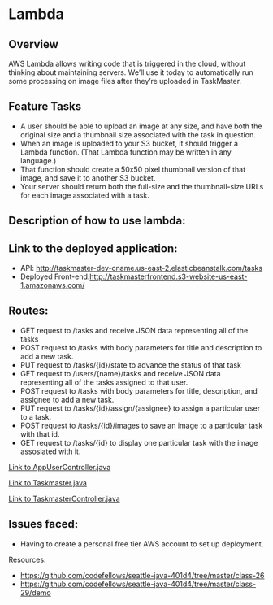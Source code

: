 # Lambda

## Overview
AWS Lambda allows writing code that is triggered in the cloud, without thinking about maintaining servers. 
We’ll use it today to automatically run some processing on image files after they’re uploaded in TaskMaster.

## Feature Tasks
- A user should be able to upload an image at any size, and have both the original size and a thumbnail size associated with the task in question.
- When an image is uploaded to your S3 bucket, it should trigger a Lambda function. (That Lambda function may be written in any language.)
- That function should create a 50x50 pixel thumbnail version of that image, and save it to another S3 bucket.
- Your server should return both the full-size and the thumbnail-size URLs for each image associated with a task.

## Description of how to use lambda:


## Link to the deployed application:
- API: http://taskmaster-dev-cname.us-east-2.elasticbeanstalk.com/tasks
- Deployed Front-end:http://taskmasterfrontend.s3-website-us-east-1.amazonaws.com/ 


## Routes:
- GET request to /tasks and receive JSON data representing all of the tasks
- POST request to /tasks with body parameters for title and description to add a new task.
- PUT request to /tasks/{id}/state to advance the status of that task
- GET request to /users/{name}/tasks and receive JSON data representing all of the tasks assigned to that user.
- POST request to /tasks with body parameters for title, description, and assignee to add a new task.
- PUT request to /tasks/{id}/assign/{assignee} to assign a particular user to a task.
- POST request to /tasks/{id}/images to save an image to a particular task with that id.
- GET request to /tasks/{id} to display one particular task with the image assosiated with it.

[Link to AppUserController.java](https://github.com/sadhikari07/taskmaster/blob/master/src/main/java/com/suadh/code401taskmaster/taskmasterapp/appUser/AppUserController.java)

[Link to Taskmaster.java](https://github.com/sadhikari07/taskmaster/blob/master/src/main/java/com/suadh/code401taskmaster/taskmasterapp/taskmaster/Taskmaster.java)

[Link to TaskmasterController.java](https://github.com/sadhikari07/taskmaster/blob/master/src/main/java/com/suadh/code401taskmaster/taskmasterapp/taskmaster/TaskmasterController.java)

## Issues faced:
- Having to create a personal free tier AWS account to set up deployment.

Resources:
- https://github.com/codefellows/seattle-java-401d4/tree/master/class-26
- https://github.com/codefellows/seattle-java-401d4/tree/master/class-29/demo
